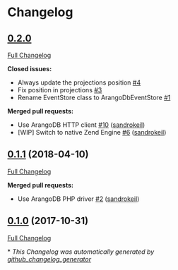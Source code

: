 # Changelog

## [0.2.0](https://github.com/sandrokeil/arangodb-event-store/tree/0.2.0)

[Full Changelog](https://github.com/sandrokeil/arangodb-event-store/compare/0.1.1...0.2.0)

**Closed issues:**

- Always update the projections position [\#4](https://github.com/sandrokeil/arangodb-event-store/issues/4)
- Fix position in projections [\#3](https://github.com/sandrokeil/arangodb-event-store/issues/3)
- Rename EventStore class to ArangoDbEventStore [\#1](https://github.com/sandrokeil/arangodb-event-store/issues/1)

**Merged pull requests:**

- Use ArangoDB HTTP client [\#10](https://github.com/sandrokeil/arangodb-event-store/pull/10) ([sandrokeil](https://github.com/sandrokeil))
- \[WIP\] Switch to native Zend Engine [\#6](https://github.com/sandrokeil/arangodb-event-store/pull/6) ([sandrokeil](https://github.com/sandrokeil))

## [0.1.1](https://github.com/sandrokeil/arangodb-event-store/tree/0.1.1) (2018-04-10)

[Full Changelog](https://github.com/sandrokeil/arangodb-event-store/compare/0.1.0...0.1.1)

**Merged pull requests:**

- Use ArangoDB PHP driver [\#2](https://github.com/sandrokeil/arangodb-event-store/pull/2) ([sandrokeil](https://github.com/sandrokeil))

## [0.1.0](https://github.com/sandrokeil/arangodb-event-store/tree/0.1.0) (2017-10-31)

[Full Changelog](https://github.com/sandrokeil/arangodb-event-store/compare/a2e9a655e70edff1e7e4bbebf5ec9180d532199a...0.1.0)



\* *This Changelog was automatically generated by [github_changelog_generator](https://github.com/github-changelog-generator/github-changelog-generator)*
